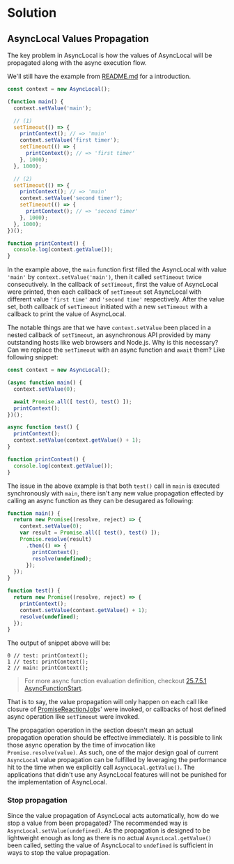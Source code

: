 # Solution

## AsyncLocal Values Propagation

The key problem in AsyncLocal is how the values of AsyncLocal will be
propagated along with the async execution flow.

We'll still have the example from [README.md][] for a introduction.

```js
const context = new AsyncLocal();

(function main() {
  context.setValue('main');

  // (1)
  setTimeout(() => {
    printContext(); // => 'main'
    context.setValue('first timer');
    setTimeout(() => {
      printContext(); // => 'first timer'
    }, 1000);
  }, 1000);

  // (2)
  setTimeout(() => {
    printContext(); // => 'main'
    context.setValue('second timer');
    setTimeout(() => {
      printContext(); // => 'second timer'
    }, 1000);
  }, 1000);
})();

function printContext() {
  console.log(context.getValue());
}
```

In the example above, the `main` function first filled the AsyncLocal with
value `'main'` by `context.setValue('main')`, then it called `setTimeout` twice
consecutively. In the callback of `setTimeout`, first the value of AsyncLocal
were printed, then each callback of `setTimeout` set AsyncLocal with different
value `'first time'` and `'second time'` respectively. After the value set,
both callback of `setTimeout` initiated with a new `setTimeout` with a callback
to print the value of AsyncLocal.

The notable things are that we have `context.setValue` been placed in a nested
callback of `setTimeout`, an asynchronous API provided by many outstanding
hosts like web browsers and Node.js. Why is this necessary? Can we replace
the `setTimeout` with an async function and `await` them? Like following
snippet:

```js
const context = new AsyncLocal();

(async function main() {
  context.setValue(0);

  await Promise.all([ test(), test() ]);
  printContext();
})();

async function test() {
  printContext();
  context.setValue(context.getValue() + 1);
}

function printContext() {
  console.log(context.getValue());
}
```

The issue in the above example is that both `test()` call in `main` is executed
synchronously with `main`, there isn't any new value propagation effected by
calling an async function as they can be desugared as following:

```js
function main() {
  return new Promise((resolve, reject) => {
    context.setValue(0);
    var result = Promise.all([ test(), test() ]);
    Promise.resolve(result)
      .then(() => {
        printContext();
        resolve(undefined);
      });
  });
}

function test() {
  return new Promise((resolve, reject) => {
    printContext();
    context.setValue(context.getValue() + 1);
    resolve(undefined);
  });
}
```

The output of snippet above will be:

```log
0 // test: printContext();
1 // test: printContext();
2 // main: printContext();
```

> For more async function evaluation definition, checkout [25.7.5.1 AsyncFunctionStart][].

That is to say, the value propagation will only happen on each call like
closure of [PromiseReactionJob][]s' were invoked, or callbacks of host defined
async operation like `setTimeout` were invoked.

The propagation operation in the section doesn't mean an actual propagation
operation should be effective immediately. It is possible to link those async
operation by the time of invocation like `Promise.resolve(value)`. As such,
one of the major design goal of current `AsyncLocal` value propagation can be
fulfilled by leveraging the performance hit to the time when we explicitly call
`AsyncLocal.getValue()`. The applications that didn't use any AsyncLocal
features will not be punished for the implementation of AsyncLocal.

### Stop propagation

Since the value propagation of AsyncLocal acts automatically, how do we stop a
value from been propagated? The recommended way is
`AsyncLocal.setValue(undefined)`. As the propagation is designed to be
lightweight enough as long as there is no actual `AsyncLocal.getValue()` been
called, setting the value of AsyncLocal to `undefined` is sufficient in ways
to stop the value propagation.

[README.md]: ./README.md
[25.7.5.1 AsyncFunctionStart]: https://tc39.es/ecma262/#sec-async-functions-abstract-operations-async-function-start
[PromiseReactionJob]: https://tc39.es/ecma262/#sec-promise-jobs

